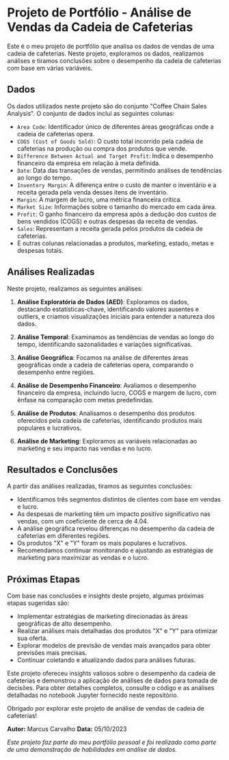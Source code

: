 # Projeto de Portfólio - Análise de Vendas da Cadeia de Cafeterias

Este é o meu projeto de portfólio que analisa os dados de vendas de uma cadeia de cafeterias. Neste projeto, exploramos os dados, realizamos análises e tiramos conclusões sobre o desempenho da cadeia de cafeterias com base em várias variáveis.

## Dados

Os dados utilizados neste projeto são do conjunto "Coffee Chain Sales Analysis". O conjunto de dados inclui as seguintes colunas:

- `Area Code`: Identificador único de diferentes áreas geográficas onde a cadeia de cafeterias opera.
- `COGS (Cost of Goods Sold)`: O custo total incorrido pela cadeia de cafeterias na produção ou compra dos produtos que vende.
- `Difference Between Actual and Target Profit`: Indica o desempenho financeiro da empresa em relação à meta definida.
- `Date`: Data das transações de vendas, permitindo análises de tendências ao longo do tempo.
- `Inventory Margin`: A diferença entre o custo de manter o inventário e a receita gerada pela venda desses itens de inventário.
- `Margin`: A margem de lucro, uma métrica financeira crítica.
- `Market Size`: Informações sobre o tamanho do mercado em cada área.
- `Profit`: O ganho financeiro da empresa após a dedução dos custos de bens vendidos (COGS) e outras despesas da receita de vendas.
- `Sales`: Representam a receita gerada pelos produtos da cadeia de cafeterias.
- E outras colunas relacionadas a produtos, marketing, estado, metas e despesas totais.

## Análises Realizadas

Neste projeto, realizamos as seguintes análises:

1. **Análise Exploratória de Dados (AED)**: Exploramos os dados, destacando estatísticas-chave, identificando valores ausentes e outliers, e criamos visualizações iniciais para entender a natureza dos dados.

2. **Análise Temporal**: Examinamos as tendências de vendas ao longo do tempo, identificando sazonalidades e variações significativas.

3. **Análise Geográfica**: Focamos na análise de diferentes áreas geográficas onde a cadeia de cafeterias opera, comparando o desempenho entre regiões.

4. **Análise de Desempenho Financeiro**: Avaliamos o desempenho financeiro da empresa, incluindo lucro, COGS e margem de lucro, com ênfase na comparação com metas predefinidas.

5. **Análise de Produtos**: Analisamos o desempenho dos produtos oferecidos pela cadeia de cafeterias, identificando produtos mais populares e lucrativos.

6. **Análise de Marketing**: Exploramos as variáveis relacionadas ao marketing e seu impacto nas vendas e no lucro.

## Resultados e Conclusões

A partir das análises realizadas, tiramos as seguintes conclusões:

- Identificamos três segmentos distintos de clientes com base em vendas e lucro.
- As despesas de marketing têm um impacto positivo significativo nas vendas, com um coeficiente de cerca de 4.04.
- A análise geográfica revelou diferenças no desempenho da cadeia de cafeterias em diferentes regiões.
- Os produtos "X" e "Y" foram os mais populares e lucrativos.
- Recomendamos continuar monitorando e ajustando as estratégias de marketing para maximizar as vendas e o lucro.

## Próximas Etapas

Com base nas conclusões e insights deste projeto, algumas próximas etapas sugeridas são:

- Implementar estratégias de marketing direcionadas às áreas geográficas de alto desempenho.
- Realizar análises mais detalhadas dos produtos "X" e "Y" para otimizar sua oferta.
- Explorar modelos de previsão de vendas mais avançados para obter previsões mais precisas.
- Continuar coletando e atualizando dados para análises futuras.

Este projeto ofereceu insights valiosos sobre o desempenho da cadeia de cafeterias e demonstrou a aplicação de análises de dados para tomada de decisões. Para obter detalhes completos, consulte o código e as análises detalhadas no notebook Jupyter fornecido neste repositório.

Obrigado por explorar este projeto de análise de vendas de cadeia de cafeterias!

**Autor:** Marcus Carvalho
**Data:** 05/10/2023

*Este projeto faz parte do meu portfólio pessoal e foi realizado como parte de uma demonstração de habilidades em análise de dados.*